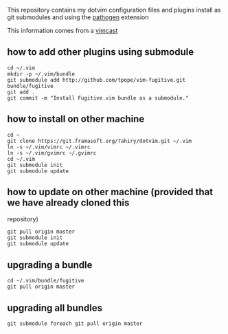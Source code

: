 This repository contains my dotvim configuration files and plugins install as
git submodules and using the [pathogen](https://github.com/tpope/vim-pathogen) extension

This information comes from a [vimcast](http://vimcasts.org/episodes/synchronizing-plugins-with-git-submodules-and-pathogen/)

## how to add other plugins using submodule
```git
cd ~/.vim
mkdir -p ~/.vim/bundle
git submodule add http://github.com/tpope/vim-fugitive.git bundle/fugitive
git add .
git commit -m "Install Fugitive.vim bundle as a submodule."
```

## how to install on other machine
```git
cd ~
git clone https://git.framasoft.org/7ahiry/dotvim.git ~/.vim
ln -s ~/.vim/vimrc ~/.vimrc
ln -s ~/.vim/gvimrc ~/.gvimrc
cd ~/.vim
git submodule init
git submodule update
```

## how to update on other machine (provided that we have already cloned this 
repository)

```git
git pull origin master
git submodule init
git submodule update
```


## upgrading a bundle
```git
cd ~/.vim/bundle/fugitive
git pull origin master
```

## upgrading all bundles
```git
git submodule foreach git pull origin master
```